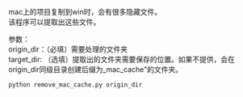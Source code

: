 mac上的项目复制到win时，会有很多隐藏文件。  
该程序可以提取出这些文件。

参数：  
origin_dir：（必填）需要处理的文件夹  
target_dir: （选填）提取出的文件夹需要保存的位置。如果不提供，会在origin_dir同级目录创建后缀为_mac_cache"的文件夹。
```linux
python remove_mac_cache.py origin_dir
```
